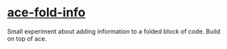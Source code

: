 # [ace-fold-info](http://wrongentertainment.github.io/ace-fold-info/)

Small experiment about adding information to a folded block of code.
Build on top of ace.
